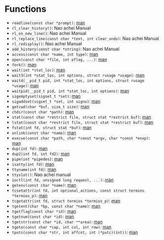 # Functions
- `readline(const char *prompt)`: [man](https://man7.org/linux/man-pages/man3/readline.3.html)
- `rl_clear_history()`: Nao achei Manual
- `rl_on_new_line()`: Nao achei Manual
- `rl_replace_line(const char *text, int clear_undo)`: Nao achei Manual
- `rl_redisplay()`: Nao achei Manual
- `add_history(const char *string)`: Nao achei Manual
- `access(const char *name, int type)`: [man](https://man7.org/linux/man-pages/man2/access.2.html)
- `open(const char *file, int oflag, ...)`: [man](https://man7.org/linux/man-pages/man2/open.2.html)
- `fork()`: [man](https://man7.org/linux/man-pages/man2/fork.2.html)
- `wait(int *stat_loc)`: [man](https://man7.org/linux/man-pages/man2/wait.2.html)
- `wait3(int *stat_loc, int options, struct rusage *usage)`: [man](https://man7.org/linux/man-pages/man2/wait4.2.html)
- `wait4(__pid_t pid, int *stat_loc, int options, struct rusage *usage)`: [man](https://man7.org/linux/man-pages/man2/wait4.2.html)
- `waitpid(__pid_t pid, int *stat_loc, int options)`: [man](https://man7.org/linux/man-pages/man2/waitpid.2.html)
- `sigemptyset(sigset_t *set)`: [man](https://man7.org/linux/man-pages/man3/sigemptyset.3p.html)
- `sigaddset(sigset_t *set, int signo)`: [man](https://man7.org/linux/man-pages/man3/sigaddset.3p.html)
- `getcwd(char *buf, size_t size)`: [man](https://man7.org/linux/man-pages/man3/getcwd.3.html)
- `chdir(const char *path)`: [man](https://man7.org/linux/man-pages/man2/chdir.2.html)
- `stat(const char *restrict file, struct stat *restrict buf)`: [man](https://man7.org/linux/man-pages/man2/lstat.2.html)
- `lstat(const char *restrict file, struct stat *restrict buf)`: [man](https://man7.org/linux/man-pages/man2/lstat.2.html)
- `fstat(int fd, struct stat *buf)`: [man](https://man7.org/linux/man-pages/man2/lstat.2.html)
- `unlink(const char *name)`: [man](https://man7.org/linux/man-pages/man2/unlink.2.html)
- `execve(const char *path, char *const *argv, char *const *envp)`: [man](https://man7.org/linux/man-pages/man2/execve.2.html)
- `dup(int fd)`: [man](https://man7.org/linux/man-pages/man2/dup.2.html)
- `dup2(int fd, int fd2)`: [man](https://man7.org/linux/man-pages/man2/dup.2.html)
- `pipe(int *pipedes)`: [man](https://man7.org/linux/man-pages/man2/pipe.2.html)
- `isatty(int fd)`: [man](https://man7.org/linux/man-pages/man3/isatty.3.html)
- `ttyname(int fd)`: [man](https://man7.org/linux/man-pages/man3/ttyname.3.html)
- `ttyslot()`: Nao achei manual
- `ioctl(int fd, unsigned long request, ...)`: [man](https://man7.org/linux/man-pages/man2/ioctl.2.html)
- `getenv(const char *name)`: [man](https://man7.org/linux/man-pages/man3/getenv.3.html)
- `tcsetattr(int fd, int optional_actions, const struct termios *termios_p)`: [man](https://man7.org/linux/man-pages/man3/tcsetattr.3p.html)
- `tcgetattr(int fd, struct termios *termios_p)`: [man](https://man7.org/linux/man-pages/man3/tcgetattr.3p.html)
- `tgetent(char *bp, const char *name)`: [man](https://man7.org/linux/man-pages/man3/curs_termcap.3x.html)
- `tgetflag(const char *id)`: [man](https://man7.org/linux/man-pages/man3/curs_termcap.3x.html)
- `tgetnum(const char *id)`: [man](https://man7.org/linux/man-pages/man3/curs_termcap.3x.html)
- `tgetstr(const char *id, char **area)`: [man](https://man7.org/linux/man-pages/man3/curs_termcap.3x.html)
- `tgoto(const char *cap, int col, int row)`: [man](https://man7.org/linux/man-pages/man3/curs_termcap.3x.html)
- `tputs(const char *str, int affcnt, int (*putc)(int))`: [man](https://man7.org/linux/man-pages/man3/curs_termcap.3x.html)
